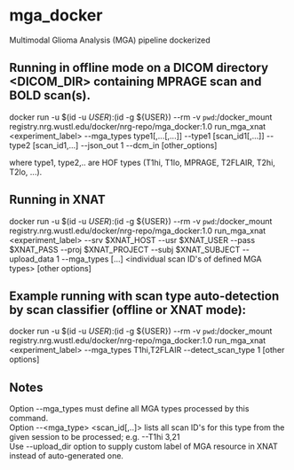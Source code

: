 # mga_docker
Multimodal Glioma Analysis (MGA) pipeline dockerized

## Running in offline mode on a DICOM directory <DICOM_DIR> containing MPRAGE scan and BOLD scan(s). 
docker run -u $(id -u ${USER}):$(id -g ${USER}) --rm -v `pwd`:/docker_mount registry.nrg.wustl.edu/docker/nrg-repo/mga_docker:1.0 run_mga_xnat <experiment_label>  --mga_types type1[,...[,...]] --type1 [scan_id1[,...]] --type2 [scan_id1,...] --json_out 1 --dcm_in <directory with all DICOM files> [other_options]
  
where type1, type2,.. are HOF types (T1hi, T1lo, MPRAGE, T2FLAIR, T2hi, T2lo, ...). 

## Running in XNAT
docker run -u $(id -u ${USER}):$(id -g ${USER}) --rm -v `pwd`:/docker_mount registry.nrg.wustl.edu/docker/nrg-repo/mga_docker:1.0 run_mga_xnat <experiment_label> --srv $XNAT_HOST --usr $XNAT_USER --pass $XNAT_PASS --proj $XNAT_PROJECT --subj $XNAT_SUBJECT --upload_data 1 --mga_types [...] <individual scan ID's of defined MGA types> [other options]

## Example running with scan type auto-detection by scan classifier (offline or XNAT mode):
docker run -u $(id -u ${USER}):$(id -g ${USER}) --rm -v `pwd`:/docker_mount registry.nrg.wustl.edu/docker/nrg-repo/mga_docker:1.0 run_mga_xnat <experiment_label>  --mga_types T1hi,T2FLAIR --detect_scan_type 1 [other options]

## Notes
Option --mga_types must define all MGA types processed by this command.<br>
Option --<mga_type> <scan_id[,..]> lists all scan ID's for this type from the given session to be processed; e.g. --T1hi 3,21<br>
Use --upload_dir option to supply custom label of MGA resource in XNAT instead of auto-generated one. <br>
